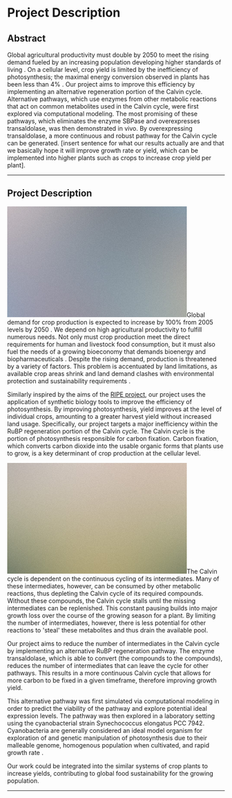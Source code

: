 # Project Description

## Abstract

<div class="box">
    Global agricultural productivity must double by 2050 to meet the rising demand fueled by an increasing population
    developing higher standards of living <reference identifier="4" />. On a cellular level, crop yield is limited by
    the inefficiency of photosynthesis; the maximal energy conversion observed in plants has been less than 4%
    <reference identifier="2" />. Our project aims to improve this efficiency by implementing an alternative
    regeneration portion of the Calvin cycle. Alternative pathways, which use enzymes from other metabolic reactions
    that act on common metabolites used in the Calvin cycle, were first explored via computational modeling. The most
    promising of these pathways, which eliminates the enzyme SBPase and overexpresses transaldolase, was then
    demonstrated in vivo. By overexpressing transaldolase, a more continuous and robust pathway for the Calvin cycle can
    be generated. [insert sentence for what our results actually are and that we basically hope it will improve growth
    rate or yield, which can be implemented into higher plants such as crops to increase crop yield per plant].
</div>

---

## Project Description

<span class="image right"><img src="assets/images/pic02.jpg" alt="" /></span>Global demand for crop production is
expected to increase by 100% from 2005 levels by 2050 <reference identifier="4" />. We depend on high agricultural
productivity to fulfill numerous needs. Not only must crop production meet the direct requirements for human and
livestock food consumption, but it must also fuel the needs of a growing bioeconomy that demands bioenergy and
biopharmaceuticals <reference identifier="3" />. Despite the rising demand, production is threatened by a variety of
factors. This problem is accentuated by land limitations, as available crop areas shrink and land demand clashes with
environmental protection and sustainability requirements <reference identifier="3" />.

Similarly inspired by the aims of the
<a href="https://ripe.illinois.edu">RIPE project</a>, our project uses the application of synthetic biology tools to
improve the efficiency of photosynthesis. By improving photosynthesis, yield improves at the level of individual
crops, amounting to a greater harvest yield without increased land usage. Specifically, our project targets a major
inefficiency within the RuBP regeneration portion of the Calvin cycle. The Calvin cycle is the portion of
photosynthesis responsible for carbon fixation. Carbon fixation, which converts carbon dioxide into the usable organic
forms that plants use to grow, is a key determinant of crop production at the cellular level.

<span class="image left"><img src="assets/images/pic03.jpg" alt="" /></span>The Calvin cycle is dependent on the
continuous cycling of its intermediates. Many of these intermediates, however, can be consumed by other metabolic
reactions, thus depleting the Calvin cycle of its required compounds. Without these compounds, the Calvin cycle stalls
until the missing intermediates can be replenished. This constant pausing builds into major growth loss over the
course of the growing season for a plant. By limiting the number of intermediates, however, there is less potential
for other reactions to 'steal' these metabolites and thus drain the available pool.

Our project aims to reduce the number of intermediates in the Calvin cycle by implementing an alternative RuBP
regeneration pathway. The enzyme transaldolase, which is able to convert (the compounds to the compounds), reduces the
number of intermediates that can leave the cycle for other pathways. This results in a more continuous Calvin cycle
that allows for more carbon to be fixed in a given timeframe, therefore improving growth yield.

This alternative pathway was first simulated via computational modeling in order to predict the viability of the
pathway and explore potential ideal expression levels. The pathway was then explored in a laboratory setting using the
cyanobacterial strain Synechococcus elongatus PCC 7942. Cyanobacteria are generally considered an ideal model organism
for exploration of and genetic manipulation of photosynthesis due to their malleable genome, homogenous population
when cultivated, and rapid growth rate <reference identifier="4" />.

Our work could be integrated into the similar systems of crop plants to increase yields, contributing to global food
sustainability for the growing population.

---
<bibliography />

